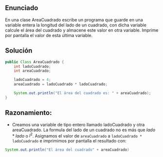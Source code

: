 ## Enunciado

En una clase AreaCuadrado escribe un programa que guarde en una variable entera
la longitud del lado de un cuadrado, con dicha variable calcule el área del cuadrado y almacene
este valor en otra variable. Imprime por pantalla el valor de esta última variable. 

## Solución

```java
public Class AreaCuadrado {
    int ladoCuadrado;
    int areaCuadrado;

    ladoCuadrado = 4;
    areaCuadrado = ladoCuadrado * ladoCuadrado;

    System.out.println("El área del cuadrado es: " + areaCuadrado);
}
```
## Razonamiento: 

- Creamos una variable de tipo entero llamado ladoCuadrado y otra areaCuadrado. La formula del lado de un cuadrado no es más que $lado * lado$ o $l^2$. Asignamos el valor de `areaCuadrado` a `ladoCuadrado * ladoCuadrado` e imprimimos por pantalla el resultado con:

```java
System.out.println("El área del cuadrado" + areaCuadrado)
```